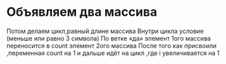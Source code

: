# Объявляем два массива 
Потом делаем цикл,равный длине массива 
Внутри цикла условие (меньше или равно 3 символа)
По ветке «да» элемент 1ого массива переносится в count элемент 2ого массива 
После того как присвоили ,переменная count  на 1 и дальше идёт на цикл ,где i увеличивается на 1
